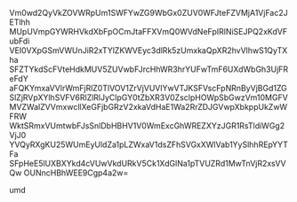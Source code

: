 Vm0wd2QyVkZOVWRpUm1SWFYwZG9WbGx0ZUV0WFJteFZVMjA1VjFac2JETlhh
MUpUVmpGYWRHVkdXbFpOCmJtaFFXVmQ0WVdNeFpIRlNiSEJPQ2xKdVFubFdi
VEI0VXpGSmVWUnJiR2xTYlZKWVEyc3dlRk5zUmxkaQpXR2hvVlhwS1QyTXha
SFZTYkdScFVteHdkMUV5ZUVwbFJrcHhWR3hrYUFwTmF6UXdWbGh3UjFReFdY
aFQKYmxaVVlrWmFjRlZ0TlVOV1ZrVjVUVlYwVTJKSFVscFpNRnByVjBGd1ZG
SlZjRVpXYlhSVFV6RlZlRlJyClpGY0tZbXR3V0ZsclpHOWpSbGwzVm10MGFV
MVZWalZVVmxwcllXeGFjbGRzV2xkaVdHaE1Wa2RrZDJGVwpXbkppUkZwWFRW
WktSRmxVUmtwbFJsSnlDbHBHV1V0WmExcGhWREZXYzJGR1RsTldiWGg2VjJ0
YVQyRXgKU25WUmEyUldZa1pLZWxaV1dsZFhSVGxXWlVab1YySlhhREpYYTFa
SFpHeE5lUXBXYkd4cVUwVkdURkV5Ck1XdGlNa1pTVUZRd1MwTnVjR2xsVVQw
OUNncHBhWEE9Cgp4a2w=

umd